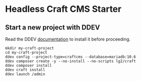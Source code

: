 # Headless Craft CMS Starter

## Start a new project with DDEV

Read the DDEV [documentation](https://ddev.readthedocs.io/) to install it before proceeding.

```
mkdir my-craft-project
cd my-craft-project
ddev config --project-type=craftcms --database=mariadb:10.6
ddev composer create -y --no-install --no-scripts lg2/craft
ddev composer install
ddev craft install
ddev launch /admin
```
